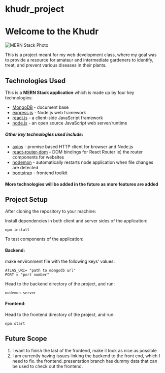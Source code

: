# khudr_project
# Welcome to the Khudr

![MERN Stack Photo](https://miro.medium.com/v2/resize:fit:720/format:webp/0*kxPYwfJmkXZ3iCWy.png)


This is a project meant for my web development class, where my goal was to provide a resource for amateur and intermediate gardeners to identify, treat, and prevent various diseases in their plants.


## Technologies Used
This is a **MERN Stack application** which is made up by four key technologies:

* [MongoDB](https://docs.mongodb.com/) - document base
* [express.js](https://expressjs.com/) - Node.js web framework
* [react.js](https://reactjs.org/) - a client-side JavaScript framework
* [node.js](https://nodejs.org/en/docs/) - an open source JavaScript web server/runtime


##### Other key technologies used include:

* [axios](https://www.npmjs.com/package/axios) - promise based HTTP client for browser and Node.js
* [react-router-dom](https://www.npmjs.com/package/react-router-dom) - DOM bindings for React Router ie) the router components for websites
* [nodemon](https://www.npmjs.com/package/nodemon) - automatically restarts node application when file changes are detected
* [bootstrap](https://getbootstrap.com/docs/5.3/getting-started/introduction/) - frontend toolkit


#### More technologies will be added in the future as more features are added

## Project Setup
After cloning the repository to your machine:

Install dependencies in both client and server sides of the application:

`npm install`

To test components of the application:

#### Backend:

make environment file with the following keys' values:
```
ATLAS_URI= "path to mongodb url"
PORT = "port number"
```
Head to the backend directory of the project, and run:

`nodemon server`

#### Frontend:

Head to the frontend directory of the project, and run:

`npm start`

## Future Scope
1. I want to finish the last of the frontend, make it look as nice as possible
2. I am currently having issues linking the backend to the front end, which I need to fix. the frontend_presentation branch has dummy data that can be used to check out the frontend.

